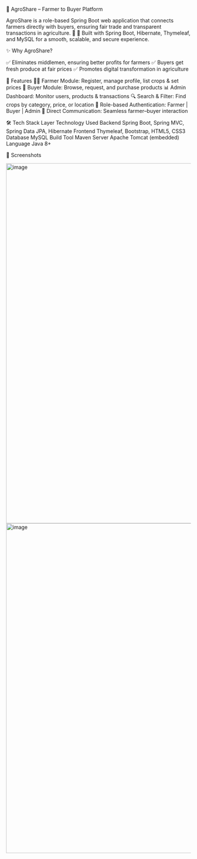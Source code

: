 🌾 AgroShare – Farmer to Buyer Platform

AgroShare is a role-based Spring Boot web application that connects farmers directly with buyers, ensuring fair trade and transparent transactions in agriculture. 🌱 🚀 Built with Spring Boot, Hibernate, Thymeleaf, and MySQL for a smooth, scalable, and secure experience.

✨ Why AgroShare?

✅ Eliminates middlemen, ensuring better profits for farmers
✅ Buyers get fresh produce at fair prices
✅ Promotes digital transformation in agriculture

📌 Features
👨‍🌾 Farmer Module: Register, manage profile, list crops & set prices
🛒 Buyer Module: Browse, request, and purchase products
📊 Admin Dashboard: Monitor users, products & transactions
🔍 Search & Filter: Find crops by category, price, or location
🔐 Role-based Authentication: Farmer | Buyer | Admin
💬 Direct Communication: Seamless farmer–buyer interaction

🛠️ Tech Stack
Layer	                                                  Technology Used
Backend	                                              Spring Boot, Spring MVC, Spring Data JPA, Hibernate
Frontend	                                            Thymeleaf, Bootstrap, HTML5, CSS3
Database	                                            MySQL
Build Tool	                                          Maven
Server	                                              Apache Tomcat (embedded) 
Language	                                            Java 8+


📸 Screenshots

<img width="1902" height="979" alt="image" src="https://github.com/user-attachments/assets/4e9e5780-8c5f-481f-97ac-7d162c9aef58" />
<img width="1899" height="897" alt="image" src="https://github.com/user-attachments/assets/a972f6d8-919c-49ff-86ba-e531a3d1d322" />
